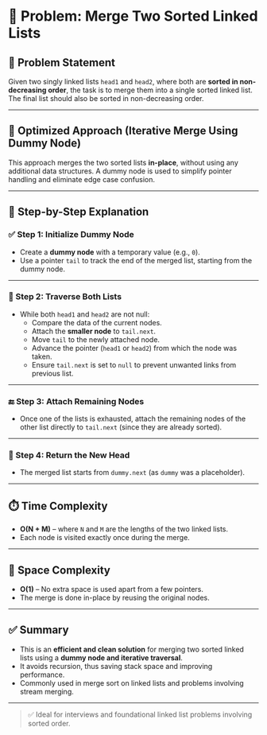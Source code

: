 # 🧠 Problem: Merge Two Sorted Linked Lists

## 📝 Problem Statement

Given two singly linked lists `head1` and `head2`, where both are **sorted in non-decreasing order**, the task is to merge them into a single sorted linked list.  
The final list should also be sorted in non-decreasing order.

---

## 🚀 Optimized Approach (Iterative Merge Using Dummy Node)

This approach merges the two sorted lists **in-place**, without using any additional data structures. A dummy node is used to simplify pointer handling and eliminate edge case confusion.

---

## 🔄 Step-by-Step Explanation

### ✅ Step 1: Initialize Dummy Node

- Create a **dummy node** with a temporary value (e.g., `0`).
- Use a pointer `tail` to track the end of the merged list, starting from the dummy node.

---

### 🔁 Step 2: Traverse Both Lists

- While both `head1` and `head2` are not null:
  - Compare the data of the current nodes.
  - Attach the **smaller node** to `tail.next`.
  - Move `tail` to the newly attached node.
  - Advance the pointer (`head1` or `head2`) from which the node was taken.
  - Ensure `tail.next` is set to `null` to prevent unwanted links from previous list.

---

### 🔚 Step 3: Attach Remaining Nodes

- Once one of the lists is exhausted, attach the remaining nodes of the other list directly to `tail.next` (since they are already sorted).

---

### 🎯 Step 4: Return the New Head

- The merged list starts from `dummy.next` (as `dummy` was a placeholder).

---

## ⏱️ Time Complexity

- **O(N + M)** – where `N` and `M` are the lengths of the two linked lists.
- Each node is visited exactly once during the merge.

---

## 💾 Space Complexity

- **O(1)** – No extra space is used apart from a few pointers.
- The merge is done in-place by reusing the original nodes.

---

## ✅ Summary

- This is an **efficient and clean solution** for merging two sorted linked lists using a **dummy node and iterative traversal**.
- It avoids recursion, thus saving stack space and improving performance.
- Commonly used in merge sort on linked lists and problems involving stream merging.

---

> ✅ Ideal for interviews and foundational linked list problems involving sorted order.
